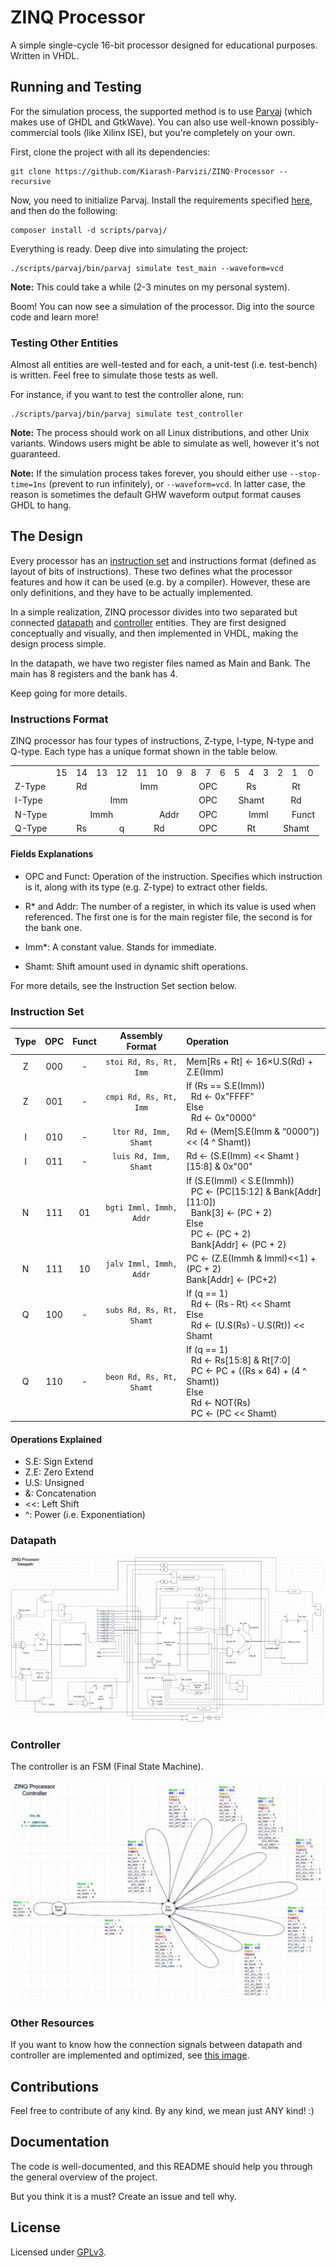 # ZINQ Processor

A simple single-cycle 16-bit processor designed for educational purposes. Written in VHDL.

## Running and Testing

For the simulation process, the supported method is to use [Parvaj](https://github.com/machitgarha/parvaj) (which makes use of GHDL and GtkWave). You can also use well-known possibly-commercial tools (like Xilinx ISE), but you're completely on your own.

First, clone the project with all its dependencies:

```
git clone https://github.com/Kiarash-Parvizi/ZINQ-Processor --recursive
```

Now, you need to initialize Parvaj. Install the requirements specified [here](https://github.com/machitgarha/parvaj#requirements), and then do the following:

```
composer install -d scripts/parvaj/
```

Everything is ready. Deep dive into simulating the project:

```
./scripts/parvaj/bin/parvaj simulate test_main --waveform=vcd
```

**Note:** This could take a while (2-3 minutes on my personal system).

Boom! You can now see a simulation of the processor. Dig into the source code and learn more!

### Testing Other Entities

Almost all entities are well-tested and for each, a unit-test (i.e. test-bench) is written. Feel free to simulate those tests as well.

For instance, if you want to test the controller alone, run:

```
./scripts/parvaj/bin/parvaj simulate test_controller
```

**Note:** The process should work on all Linux distributions, and other Unix variants. Windows users might be able to simulate as well, however it's not guaranteed.

**Note:** If the simulation process takes forever, you should either use `--stop-time=1ns` (prevent to run infinitely), or `--waveform=vcd`. In latter case, the reason is sometimes the default GHW waveform output format causes GHDL to hang.

## The Design

Every processor has an [instruction set](https://en.wikipedia.org/wiki/Instruction_set_architecture) and instructions format (defined as layout of bits of instructions). These two defines what the processor features and how it can be used (e.g. by a compiler). However, these are only definitions, and they have to be actually implemented.

In a simple realization, ZINQ processor divides into two separated but connected [datapath](https://en.wikipedia.org/wiki/Datapath) and [controller](https://whatis.techtarget.com/definition/controller) entities. They are first designed conceptually and visually, and then implemented in VHDL, making the design process simple.

In the datapath, we have two register files named as Main and Bank. The main has 8 registers and the bank has 4.

Keep going for more details.

### Instructions Format

ZINQ processor has four types of instructions, Z-type, I-type, N-type and Q-type. Each type has a unique format shown in the table below.

<table>
    <tr>
        <td></td>
        <td>15</td>
        <td>14</td>
        <td>13</td>
        <td>12</td>
        <td>11</td>
        <td>10</td>
        <td>9</td>
        <td>8</td>
        <td>7</td>
        <td>6</td>
        <td>5</td>
        <td>4</td>
        <td>3</td>
        <td>2</td>
        <td>1</td>
        <td>0</td>
    </tr>
    <tr>
        <td>Z-Type</td>
        <td colspan="3" align="center">Rd</td>
        <td colspan="4" align="center">Imm</td>
        <td colspan="3" align="center">OPC</td>
        <td colspan="3" align="center">Rs</td>
        <td colspan="3" align="center">Rt</td>
    </tr>
    <tr>
        <td>I-Type</td>
        <td colspan="7" align="center">Imm</td>
        <td colspan="3" align="center">OPC</td>
        <td colspan="3" align="center">Shamt</td>
        <td colspan="3" align="center">Rd</td>
    </tr>
    <tr>
        <td>N-Type</td>
        <td colspan="5" align="center">Immh</td>
        <td colspan="2" align="center">Addr</td>
        <td colspan="3" align="center">OPC</td>
        <td colspan="4" align="center">Imml</td>
        <td colspan="2" align="center">Funct</td>
    </tr>
    <tr>
        <td>Q-Type</td>
        <td colspan="3" align="center">Rs</td>
        <td colspan="1" align="center">q</td>
        <td colspan="3" align="center">Rd</td>
        <td colspan="3" align="center">OPC</td>
        <td colspan="3" align="center">Rt</td>
        <td colspan="3" align="center">Shamt</td>
    </tr>
</table>

#### Fields Explanations

-   OPC and Funct: Operation of the instruction. Specifies which instruction is it, along with its type (e.g. Z-type) to extract other fields.

-   R* and Addr: The number of a register, in which its value is used when referenced. The first one is for the main register file, the second is for the bank one.

-   Imm*: A constant value. Stands for immediate.

-   Shamt: Shift amount used in dynamic shift operations.

For more details, see the Instruction Set section below.

### Instruction Set

| Type | OPC | Funct | Assembly Format | Operation |
| :--: | :-: | :---: | :-------------: | :------- |
| Z | 000 | ‐ | `stoi Rd, Rs, Rt, Imm` | Mem[Rs + Rt] ← 16×U.S(Rd) + Z.E(Imm) |
| Z | 001 | - | `cmpi Rd, Rs, Rt, Imm` | If (Rs == S.E(Imm))<br/>&nbsp;&nbsp;Rd ← 0x"FFFF"<br/>Else<br/>&nbsp;&nbsp;Rd ← 0x"0000"
| I | 010 | ‐ | `ltor Rd, Imm, Shamt` | Rd ← (Mem[S.E(Imm & “0000”)) << (4 ^ Shamt))
| I | 011 | - | `luis Rd, Imm, Shamt` | Rd ← (S.E(Imm) << Shamt )[15:8] & 0x"00"
| N | 111 | 01 | `bgti Imml, Immh, Addr` | If (S.E(Imml) < S.E(Immh))<br/>&nbsp;&nbsp;PC ← (PC[15:12] & Bank[Addr][11:0])<br/>&nbsp;&nbsp;Bank[3] ← (PC + 2)<br/>Else<br/>&nbsp;&nbsp;PC ← (PC + 2)<br/>&nbsp;&nbsp;Bank[Addr] ← (PC + 2) |
| N | 111 | 10 | `jalv Imml, Immh, Addr` | PC ← (Z.E(Immh & Imml)<<1) + (PC + 2)<br/>Bank[Addr] ← (PC+2) |
| Q | 100 | - | `subs Rd, Rs, Rt, Shamt` | If (q == 1)<br/>&nbsp;&nbsp;Rd ← (Rs ‐ Rt) << Shamt<br/>Else<br/>&nbsp;&nbsp;Rd ← (U.S(Rs) ‐ U.S(Rt)) << Shamt |
Q | 110 | - | `beon Rd, Rs, Rt, Shamt` | If (q == 1)<br/>&nbsp;&nbsp;Rd ← Rs[15:8] & Rt[7:0]<br/>&nbsp;&nbsp;PC ← PC + ((Rs × 64) + (4 ^ Shamt))<br/>Else<br/>&nbsp;&nbsp;Rd ← NOT(Rs) <br/>&nbsp;&nbsp;PC ← (PC << Shamt) |

#### Operations Explained

-   S.E: Sign Extend
-   Z.E: Zero Extend
-   U.S: Unsigned
-   &: Concatenation
-   <<: Left Shift
-   ^: Power (i.e. Exponentiation)

### Datapath

![datapath](about/single-cycle/datapath.jpg)

### Controller

The controller is an FSM (Final State Machine).

![controller](about/single-cycle/controller.jpg)

### Other Resources

If you want to know how the connection signals between datapath and controller are implemented and optimized, see [this image](./about/single-cycle/exe-state-calc).

## Contributions

Feel free to contribute of any kind. By any kind, we mean just ANY kind! :)

## Documentation

The code is well-documented, and this README should help you through the general overview of the project.

But you think it is a must? Create an issue and tell why.

## License

Licensed under [GPLv3](./LICENSE.md).
